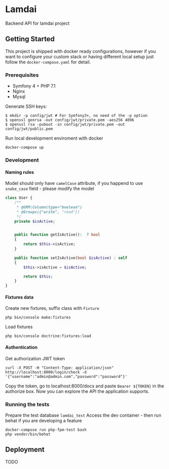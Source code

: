 # Lamdai

Backend API for lamdai project

## Getting Started

This project is shipped with docker ready configurations, however if you want to configure your custom stack or having different local setup just follow the `docker-compose.yaml` for detail.

### Prerequisites
- Symfony 4 + PHP 7.1
- Nginx
- Mysql

Generate SSH keys:
```
$ mkdir -p config/jwt # For Symfony3+, no need of the -p option
$ openssl genrsa -out config/jwt/private.pem -aes256 4096
$ openssl rsa -pubout -in config/jwt/private.pem -out config/jwt/public.pem
```

Run local development enviroment with docker
```shell
docker-compose up
```

### Development

#### Naming rules

Model should only have `camelCase` attribute, if you happend to use `snake_case` field - please modify the model

```php
class User {
	/**
     * @ORM\Column(type="boolean")
     * @Groups({"write", "read"})
     */
    private $isActive;


    public function getIsActive():  ? bool
    {
        return $this->isActive;
    }

    public function setIsActive(bool $isActive) : self
    {
        $this->isActive = $isActive;

        return $this;
    }
}
```

#### Fixtures data

Create new fixtures, suffix class with `Fixture`

```
php bin/console make:fixtures
```


Load fixtures

```shell
php bin/console doctrine:fixtures:load

```

#### Authentication

Get authorization JWT token
```shell
curl -X POST -H "Content-Type: application/json" http://localhost:8000/login/check -d '{"username":"admin@admin.com","password":"password"}' 
```

Copy the token, go to localhost:8000/docs and paste `Bearer ${TOKEN}` in the authorize box. Now you can explore the API the application supports.

### Running the tests

Prepare the test database `lamdai_test`
Access the dev container - then run behat if you are developing a feature
```shell
docker-compose run php-fpm-test bash
php vendor/bin/behat
```


## Deployment

TODO
